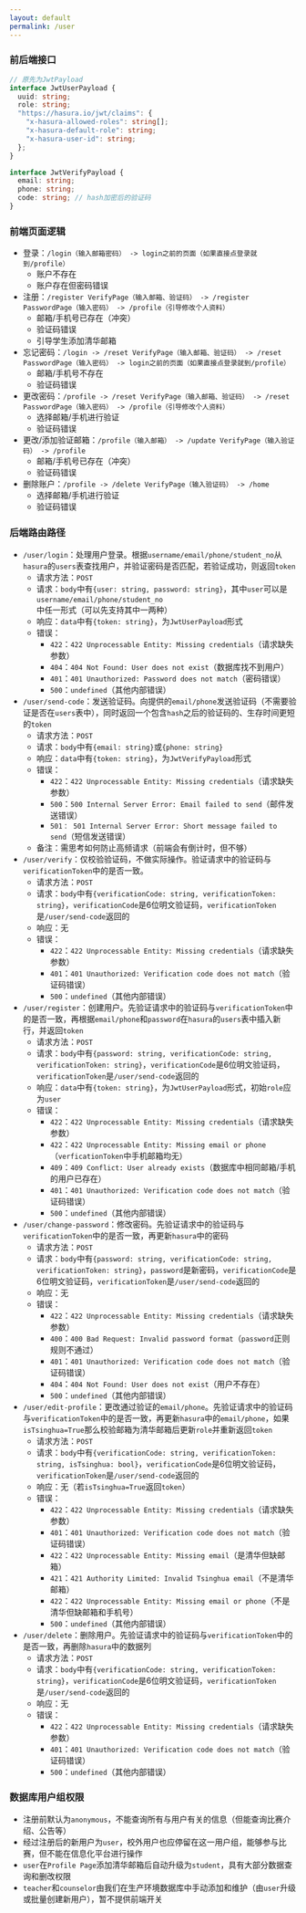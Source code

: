 ```yaml
---
layout: default
permalink: /user
---
```


### 前后端接口

```typescript
// 原先为JwtPayload
interface JwtUserPayload {
  uuid: string;
  role: string;
  "https://hasura.io/jwt/claims": {
    "x-hasura-allowed-roles": string[];
    "x-hasura-default-role": string;
    "x-hasura-user-id": string;
  };
}

interface JwtVerifyPayload {
  email: string;
  phone: string;
  code: string; // hash加密后的验证码
}
```

### 前端页面逻辑

- 登录：`/login（输入邮箱密码） -> login之前的页面（如果直接点登录就到/profile）`
  - 账户不存在
  - 账户存在但密码错误
- 注册：`/register VerifyPage（输入邮箱、验证码） -> /register PasswordPage（输入密码） -> /profile（引导修改个人资料）`
  - 邮箱/手机号已存在（冲突）
  - 验证码错误
  - 引导学生添加清华邮箱
- 忘记密码：`/login -> /reset VerifyPage（输入邮箱、验证码） -> /reset PasswordPage（输入密码） -> login之前的页面（如果直接点登录就到/profile）`
  - 邮箱/手机号不存在
  - 验证码错误
- 更改密码：`/profile -> /reset VerifyPage（输入邮箱、验证码） -> /reset PasswordPage（输入密码） -> /profile（引导修改个人资料）`
  - 选择邮箱/手机进行验证
  - 验证码错误
- 更改/添加验证邮箱：`/profile（输入邮箱） -> /update VerifyPage（输入验证码） -> /profile`
  - 邮箱/手机号已存在（冲突）
  - 验证码错误
- 删除账户：`/profile -> /delete VerifyPage（输入验证码） -> /home`
  - 选择邮箱/手机进行验证
  - 验证码错误

### 后端路由路径

- `/user/login`：处理用户登录。根据`username/email/phone/student_no`从`hasura`的`users`表查找用户，并验证密码是否匹配，若验证成功，则返回`token`
  - 请求方法：`POST`
  - 请求：`body`中有`{user: string, password: string}`，其中`user`可以是`username/email/phone/student_no`中任一形式（可以先支持其中一两种）
  - 响应：`data`中有`{token: string}`，为`JwtUserPayload`形式
  - 错误：
    - `422`：`422 Unprocessable Entity: Missing credentials`（请求缺失参数）
    - `404`：`404 Not Found: User does not exist`（数据库找不到用户）
    - `401`：`401 Unauthorized: Password does not match`（密码错误）
    - `500`：`undefined`（其他内部错误）
- `/user/send-code`：发送验证码。向提供的`email/phone`发送验证码（不需要验证是否在`users`表中），同时返回一个包含`hash`之后的验证码的、生存时间更短的`token`
  - 请求方法：`POST`
  - 请求：`body`中有`{email: string}`或`{phone: string}`
  - 响应：`data`中有`{token: string}`，为`JwtVerifyPayload`形式
  - 错误：
    - `422`：`422 Unprocessable Entity: Missing credentials`（请求缺失参数）
    - `500`：`500 Internal Server Error: Email failed to send`（邮件发送错误）
    - `501： 501 Internal Server Error: Short message failed to send`（短信发送错误）
  - 备注：需思考如何防止高频请求（前端会有倒计时，但不够）
- `/user/verify`：仅校验验证码，不做实际操作。验证请求中的验证码与`verificationToken`中的是否一致。
  - 请求方法：`POST`
  - 请求：`body`中有`{verificationCode: string, verificationToken: string}`，`verificationCode`是6位明文验证码，`verificationToken`是`/user/send-code`返回的
  - 响应：无
  - 错误：
    - `422`：`422 Unprocessable Entity: Missing credentials`（请求缺失参数）
    - `401`：`401 Unauthorized: Verification code does not match`（验证码错误）
    - `500`：`undefined`（其他内部错误）
- `/user/register`：创建用户。先验证请求中的验证码与`verificationToken`中的是否一致，再根据`email/phone`和`password`在`hasura`的`users`表中插入新行，并返回`token`
  - 请求方法：`POST`
  - 请求：`body`中有`{password: string, verificationCode: string, verificationToken: string}`，`verificationCode`是6位明文验证码，`verificationToken`是`/user/send-code`返回的
  - 响应：`data`中有`{token: string}`，为`JwtUserPayload`形式，初始`role`应为`user`
  - 错误：
    - `422`：`422 Unprocessable Entity: Missing credentials`（请求缺失参数）
    - `422`：`422 Unprocessable Entity: Missing email or phone`（`verficationToken`中手机邮箱均无）
    - `409`：`409 Conflict: User already exists`（数据库中相同邮箱/手机的用户已存在）
    - `401`：`401 Unauthorized: Verification code does not match`（验证码错误）
    - `500`：`undefined`（其他内部错误）
- `/user/change-password`：修改密码。先验证请求中的验证码与`verificationToken`中的是否一致，再更新`hasura`中的密码
  - 请求方法：`POST`
  - 请求：`body`中有`{password: string, verificationCode: string, verificationToken: string}`，`password`是新密码，`verificationCode`是6位明文验证码，`verificationToken`是`/user/send-code`返回的
  - 响应：无
  - 错误：
    - `422`：`422 Unprocessable Entity: Missing credentials`（请求缺失参数）
    - `400`：`400 Bad Request: Invalid password format`（`password`正则规则不通过）
    - `401`：`401 Unauthorized: Verification code does not match`（验证码错误）
    - `404`：`404 Not Found: User does not exist`（用户不存在）
    - `500`：`undefined`（其他内部错误）
- `/user/edit-profile`：更改通过验证的`email/phone`。先验证请求中的验证码与`verificationToken`中的是否一致，再更新`hasura`中的`email/phone`，如果`isTsinghua=True`那么校验邮箱为清华邮箱后更新`role`并重新返回`token`
  - 请求方法：`POST`
  - 请求：`body`中有`{verificationCode: string, verificationToken: string, isTsinghua: bool}`，`verificationCode`是6位明文验证码，`verificationToken`是`/user/send-code`返回的
  - 响应：无（若`isTsinghua=True`返回`token`）
  - 错误：
    - `422`：`422 Unprocessable Entity: Missing credentials`（请求缺失参数）
    - `401`：`401 Unauthorized: Verification code does not match`（验证码错误）
    - `422`：`422 Unprocessable Entity: Missing email`（是清华但缺邮箱）
    - `421`：`421 Authority Limited: Invalid Tsinghua email`（不是清华邮箱）
    - `422`：`422 Unprocessable Entity: Missing email or phone`（不是清华但缺邮箱和手机号）
    - `500`：`undefined`（其他内部错误）
- `/user/delete`：删除用户。先验证请求中的验证码与`verificationToken`中的是否一致，再删除`hasura`中的数据列
  - 请求方法：`POST`
  - 请求：`body`中有`{verificationCode: string, verificationToken: string}`，`verificationCode`是6位明文验证码，`verificationToken`是`/user/send-code`返回的
  - 响应：无
  - 错误：
    - `422`：`422 Unprocessable Entity: Missing credentials`（请求缺失参数）
    - `401`：`401 Unauthorized: Verification code does not match`（验证码错误）
    - `500`：`undefined`（其他内部错误）

### 数据库用户组权限

- 注册前默认为`anonymous`，不能查询所有与用户有关的信息（但能查询比赛介绍、公告等）
- 经过注册后的新用户为`user`，校外用户也应停留在这一用户组，能够参与比赛，但不能在信息化平台进行操作
- `user`在`Profile Page`添加清华邮箱后自动升级为`student`，具有大部分数据查询和删改权限
- `teacher`和`counselor`由我们在生产环境数据库中手动添加和维护（由`user`升级或批量创建新用户），暂不提供前端开关
